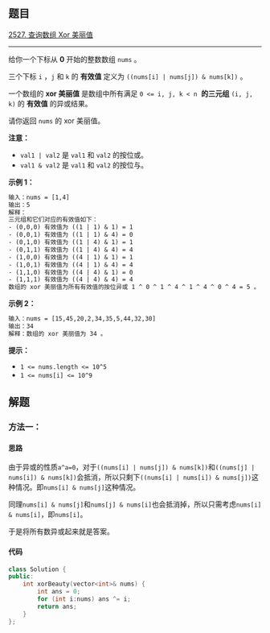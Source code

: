 ## 题目

[2527. 查询数组 Xor 美丽值](https://leetcode.cn/problems/find-xor-beauty-of-array/)

---

给你一个下标从 **0** 开始的整数数组 `nums` 。

三个下标 `i` ，`j` 和 `k` 的 **有效值** 定义为 `((nums[i] | nums[j]) & nums[k])` 。

一个数组的 **xor 美丽值** 是数组中所有满足 `0 <= i, j, k < n`  **的三元组** `(i, j, k)` 的 **有效值** 的异或结果。

请你返回 `nums` 的 xor 美丽值。

**注意：**

-   `val1 | val2` 是 `val1` 和 `val2` 的按位或。
-   `val1 & val2` 是 `val1` 和 `val2` 的按位与。

  

**示例 1：**

```txt
输入：nums = [1,4]
输出：5
解释：
三元组和它们对应的有效值如下：
- (0,0,0) 有效值为 ((1 | 1) & 1) = 1
- (0,0,1) 有效值为 ((1 | 1) & 4) = 0
- (0,1,0) 有效值为 ((1 | 4) & 1) = 1
- (0,1,1) 有效值为 ((1 | 4) & 4) = 4
- (1,0,0) 有效值为 ((4 | 1) & 1) = 1
- (1,0,1) 有效值为 ((4 | 1) & 4) = 4
- (1,1,0) 有效值为 ((4 | 4) & 1) = 0
- (1,1,1) 有效值为 ((4 | 4) & 4) = 4 
数组的 xor 美丽值为所有有效值的按位异或 1 ^ 0 ^ 1 ^ 4 ^ 1 ^ 4 ^ 0 ^ 4 = 5 。
```

**示例 2：**

```txt
输入：nums = [15,45,20,2,34,35,5,44,32,30]
输出：34
解释：数组的 xor 美丽值为 34 。
```
  

**提示：**

-   `1 <= nums.length <= 10^5`
-   `1 <= nums[i] <= 10^9`

  

## 解题

### 方法一：

#### 思路

由于异或的性质`a^a=0`，对于`((nums[i] | nums[j]) & nums[k])`和`((nums[j] | nums[i]) & nums[k])`会抵消，所以只剩下`((nums[i] | nums[i]) & nums[j])`这种情况。即`nums[i] & nums[j]`这种情况。

同理`nums[i] & nums[j]`和`nums[j] & nums[i]`也会抵消掉，所以只需考虑`nums[i] & nums[i]`，即`nums[i]`。

于是将所有数异或起来就是答案。

#### 代码

```cpp
class Solution {
public:
    int xorBeauty(vector<int>& nums) {
        int ans = 0;
        for (int i:nums) ans ^= i;
        return ans;
    }
};
```
